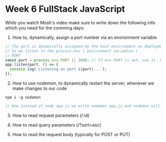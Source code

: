 # Week 6 FullStack JavaScript

While you watch Mosh's video make sure to write down the following info which you need for the comming days:

1. How to, dynamically, assign a port number via an environment variable

```JavaScript
// The port is dynamically assigned by the host environment on deployment.
// So we listen to the process.env ( environment variables )
// PORT
const port = process.env.PORT || 3000; // If env.PORT is set, use it. Otherwise, use 3000.
app.listen(port, () => {
  console.log(`Listening on port ${port}...`);
});
```

2. How to use nodemon, to dynamically restart the server, whenever we make changes to our code

```Node
npm i -g nodemon
```

```JavaScript
// Now instead of node app.js we write nodemon app.js and nodemon will listen to changes.

```

3. How to read request parameters (/:id)

4. How to read query parameters (/?sort=asc)

5. How to read the request body (typically for POST or PUT)
